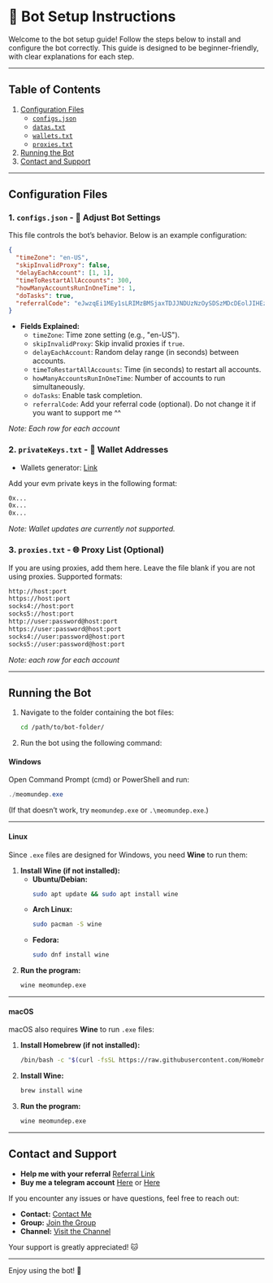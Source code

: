 # 🚀 Bot Setup Instructions

Welcome to the bot setup guide! Follow the steps below to install and configure the bot correctly. This guide is designed to be beginner-friendly, with clear explanations for each step.

---

## Table of Contents

1. [Configuration Files](#configuration-files)
   - [`configs.json`](#1-configsjson)
   - [`datas.txt`](#2-datastxt)
   - [`wallets.txt`](#3-walletstxt)
   - [`proxies.txt`](#4-proxiestxt)
2. [Running the Bot](#running-the-bot)
3. [Contact and Support](#contact-and-support)

---

## Configuration Files

### 1. `configs.json` - 📜 Adjust Bot Settings

This file controls the bot’s behavior. Below is an example configuration:

```json
{
  "timeZone": "en-US",
  "skipInvalidProxy": false,
  "delayEachAccount": [1, 1],
  "timeToRestartAllAccounts": 300,
  "howManyAccountsRunInOneTime": 1,
  "doTasks": true,
  "referralCode": "eJwzqEi1MEy1sLRIMzBMSjaxTDJJNDUzNzOySDSzMDcDEolJIHEzEzMA9_ELTw=="
}
```

- **Fields Explained:**
  - `timeZone`: Time zone setting (e.g., "en-US").
  - `skipInvalidProxy`: Skip invalid proxies if `true`.
  - `delayEachAccount`: Random delay range (in seconds) between accounts.
  - `timeToRestartAllAccounts`: Time (in seconds) to restart all accounts.
  - `howManyAccountsRunInOneTime`: Number of accounts to run simultaneously.
  - `doTasks`: Enable task completion.
  - `referralCode`: Add your referral code (optional). Do not change it if you want to support me ^^

_Note: Each row for each account_

### 2. `privateKeys.txt` - 💼 Wallet Addresses

- Wallets generator: [Link](https://github.com/MeoMunDep/Automatic-Ultimate-Create-Wallets-for-Airdrop)

Add your evm private keys in the following format:

```txt
0x...
0x...
0x...
```

_Note: Wallet updates are currently not supported._

### 3. `proxies.txt` - 🌐 Proxy List (Optional)

If you are using proxies, add them here. Leave the file blank if you are not using proxies. Supported formats:

```txt
http://host:port
https://host:port
socks4://host:port
socks5://host:port
http://user:password@host:port
https://user:password@host:port
socks4://user:password@host:port
socks5://user:password@host:port
```

_Note: each row for each account_

---

## Running the Bot

1. Navigate to the folder containing the bot files:

   ```bash
   cd /path/to/bot-folder/
   ```

2. Run the bot using the following command:

#### **Windows**

Open Command Prompt (cmd) or PowerShell and run:

```powershell
./meomundep.exe
```

(If that doesn’t work, try `meomundep.exe` or `.\meomundep.exe`.)

---

#### **Linux**

Since `.exe` files are designed for Windows, you need **Wine** to run them:

1. **Install Wine (if not installed):**
   - **Ubuntu/Debian:**
     ```bash
     sudo apt update && sudo apt install wine
     ```
   - **Arch Linux:**
     ```bash
     sudo pacman -S wine
     ```
   - **Fedora:**
     ```bash
     sudo dnf install wine
     ```
2. **Run the program:**
   ```bash
   wine meomundep.exe
   ```

---

#### **macOS**

macOS also requires **Wine** to run `.exe` files:

1. **Install Homebrew (if not installed):**
   ```bash
   /bin/bash -c "$(curl -fsSL https://raw.githubusercontent.com/Homebrew/install/HEAD/install.sh)"
   ```
2. **Install Wine:**
   ```bash
   brew install wine
   ```
3. **Run the program:**
   ```bash
   wine meomundep.exe
   ```

---

## Contact and Support

- **Help me with your referral** [Referral Link](https://centic.io/quests/daily?refferalCode=eJwzqEi1MEy1sLRIMzBMSjaxTDJJNDUzNzOySDSzMDcDEolJIHEzEzMA9_ELTw==)
- **Buy me a telegram account** [Here](https://t.me/KeoAirDropFreeNe/312/27801) or [Here](https://github.com/MeoMunDep/MeoMunDep)

If you encounter any issues or have questions, feel free to reach out:

- **Contact:** [Contact Me](https://t.me/MeoMunDep)
- **Group:** [Join the Group](https://t.me/KeoAirDropFreeNe)
- **Channel:** [Visit the Channel](https://t.me/KeoAirDropFreeNee)

Your support is greatly appreciated! 🐱

---

Enjoy using the bot! 🚀
